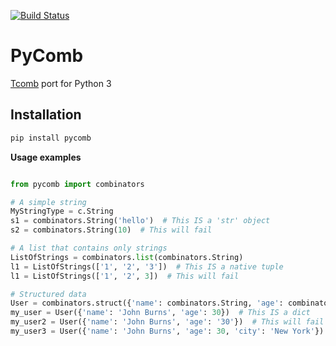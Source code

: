 [![Build Status](https://travis-ci.org/fcracker79/pycomb.svg?branch=master)](https://travis-ci.org/fcracker79/pycomb)

PyComb
======


[Tcomb](http://www.github.com/tcomb) port for Python 3

Installation
------------

```sh
pip install pycomb
```

**Usage examples**

```python

from pycomb import combinators

# A simple string
MyStringType = c.String
s1 = combinators.String('hello')  # This IS a 'str' object
s2 = combinators.String(10)  # This will fail

# A list that contains only strings
ListOfStrings = combinators.list(combinators.String)
l1 = ListOfStrings(['1', '2', '3'])  # This IS a native tuple
l1 = ListOfStrings(['1', '2', 3])  # This will fail

# Structured data
User = combinators.struct({'name': combinators.String, 'age': combinators.Int, 'city': combinators.maybe(combinators.String)})
my_user = User({'name': 'John Burns', 'age': 30})  # This IS a dict
my_user2 = User({'name': 'John Burns', 'age': '30'})  # This will fail
my_user3 = User({'name': 'John Burns', 'age': 30, 'city': 'New York'})  # This IS a dict


```

